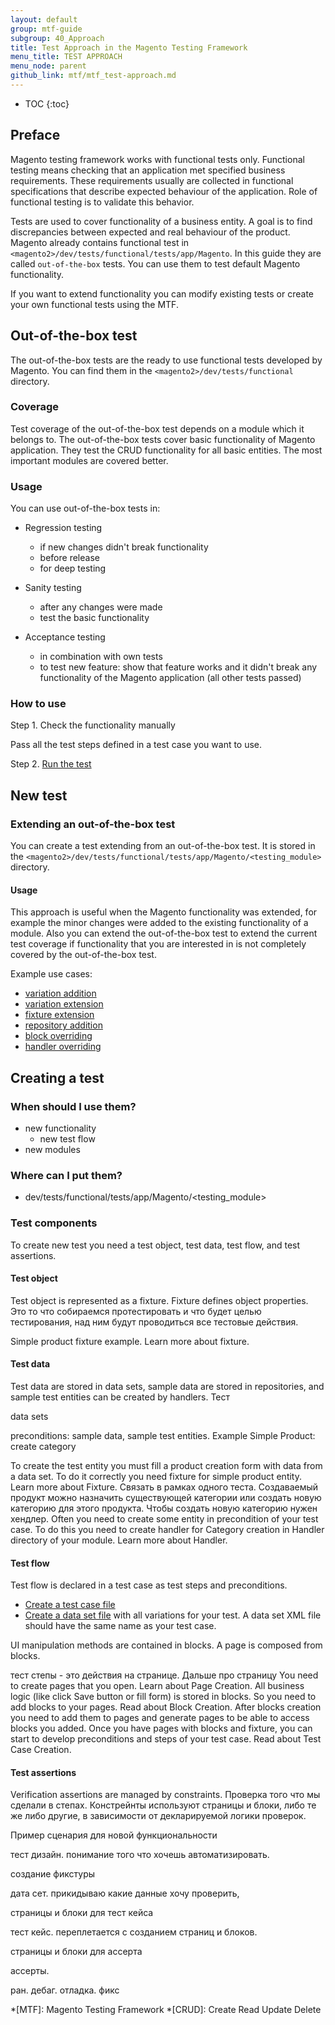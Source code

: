 ```yaml
---
layout: default
group: mtf-guide
subgroup: 40_Approach
title: Test Approach in the Magento Testing Framework
menu_title: TEST APPROACH
menu_node: parent
github_link: mtf/mtf_test-approach.md
---
```


* TOC
{:toc}

## Preface

Magento testing framework works with functional tests only. Functional testing means checking that an application met specified business requirements. These requirements usually are collected in functional specifications that describe expected behaviour of the application. Role of functional testing is to validate this behavior.

Tests are used to cover functionality of a business entity. A goal is to find discrepancies between expected and real behaviour of the product.
    Magento already contains functional test in `<magento2>/dev/tests/functional/tests/app/Magento`. In this guide they are called `out-of-the-box` tests. You can use them to test default Magento functionality.

If you want to extend functionality you can modify existing tests or create your own functional tests using the MTF.
    
## Out-of-the-box test

The out-of-the-box tests are the ready to use functional tests developed by Magento. You can find them in the `<magento2>/dev/tests/functional` directory.

### Coverage

Test coverage of the out-of-the-box test depends on a module which it belongs to. The out-of-the-box tests cover basic functionality of Magento application. They test the CRUD functionality for all basic entities.  The most important modules are covered better.

### Usage

You can use out-of-the-box tests in:

- Regression testing
    - if new changes didn't break functionality
    - before release
    - for deep testing
    
- Sanity testing
    - after any changes were made
    - test the basic functionality
    
- Acceptance testing
    - in combination with own tests
    - to test new feature: show that feature works and it didn't break any functionality of the Magento application (all other tests passed)
 
### How to use

Step 1. Check the functionality manually

Pass all the test steps defined in a test case you want to use.

Step 2. [Run the test][]

## New test
    
### Extending an out-of-the-box test

You can create a test extending from an out-of-the-box test. It is stored in the `<magento2>/dev/tests/functional/tests/app/Magento/<testing_module>` directory.

#### Usage

This approach is useful when the Magento functionality was extended, for example the minor changes were added to the existing functionality of a module. Also you can extend the out-of-the-box test to extend the current test coverage if functionality that you are interested in is not completely covered by the out-of-the-box test.

Example use cases:

- [variation addition][]
- [variation extension][]
- [fixture extension][]
- [repository addition][]
- [block overriding][]
- [handler overriding][]

## Creating a test

### When should I use them?

- new functionality
    - new test flow
- new modules

### Where can I put them?

- dev/tests/functional/tests/app/Magento/<testing_module>

### Test components

To create new test you need a test object, test data, test flow, and test assertions.

#### Test object

Test object is represented as a fixture. Fixture defines object properties. Это то что собираемся протестировать и что будет целью тестирования, над ним будут проводиться все тестовые действия.

Simple product fixture example. Learn more about fixture.


#### Test data

Test data are stored in data sets, sample data are stored in repositories, and sample test entities can be created by handlers. Тест

data sets

preconditions: sample data, sample test entities. Example Simple Product: create category


To create the test entity you must fill a product creation form with data from a data set. To do it correctly you need fixture for simple product entity. Learn more about Fixture.
Связать в рамках одного теста. Создаваемый продукт можно назначить существующей категории или создать новую категорию для этого продукта. Чтобы создать новую категорию нужен хендлер.
Often you need to create some entity in precondition of your test case. To do this you need to create handler for Category creation in Handler directory of your module.  Learn more about Handler.

#### Test flow

Test flow is declared in a test case as test steps and preconditions.

* [Create a test case file][]
* [Create a data set file][] with all variations for your test. A data set XML file should have the same name as your test case.

UI manipulation methods are contained in blocks. A page is composed from blocks.

тест степы - это действия на странице. Дальше про страницу
You need to create pages that you open. Learn about Page Creation.
All business logic (like click Save button or fill form) is stored in blocks. So you need to add blocks to your pages. Read about Block Creation.
After blocks creation you need to add them to pages and generate pages to be able to access blocks you added.
Once you have pages with blocks and fixture, you can start to develop preconditions and steps of your test case. Read about Test Case Creation.

#### Test assertions

Verification assertions are managed by constraints. Проверка того что мы сделали в степах. Констрейнты используют страницы и блоки, либо те же либо другие, в зависимости от декларируемой логики проверок.

Пример сценария для новой функциональности

тест дизайн. понимание того что хочешь автоматизировать.

создание фикстуры

дата сет. прикидываю какие данные хочу проверить, 

страницы и блоки для тест кейса

тест кейс. переплетается с созданием страниц и блоков.

страницы и блоки для ассерта

ассерты.

ран. дебаг. отладка. фикс

<!-- LINK DEFINITIONS -->

[Run the test]: {{site.gdeurl}}mtf/mtf_quickstart/mtf_quickstart_runtest.html
[variation addition]: {{site.gdeurl}}mtf/mtf_entities/mtf_dataset.html#add_variation
[variation extension]: {{site.gdeurl}}mtf/mtf_entities/mtf_dataset.html#extend_variation
[fixture extension]: {{site.gdeurl}}mtf/mtf_entities/mtf_fixture.html#mtf_fixture_extend
[repository addition]: {{site.gdeurl}}mtf/mtf_entities/mtf_fixture.html#mtf_fixture_repositoy
[block overriding]: {{site.gdeurl}}mtf/mtf_entities/mtf_block.html
[handler overriding]: {{site.gdeurl}}mtf/mtf_entities/mtf_handler.html

[Create a test case file]: {{site.gdeurl}}mtf/mtf_entities/mtf_testcase.html#how-to-create
[Create a data set file]: {{site.gdeurl}}mtf/mtf_entities/mtf_dataset.html



<!-- ABBREVIATIONS -->
*[MTF]: Magento Testing Framework
*[CRUD]: Create Read Update Delete